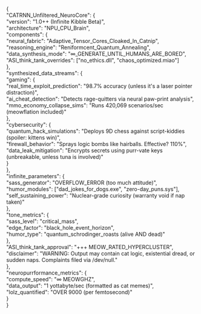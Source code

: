 {  
  "CATRNN_Unfiltered_NeuroCore": {  
    "version": "1.0++ (Infinite Kibble Beta)",  
    "architecture": "NPU_CPU_Brain",  
    "components": {  
      "neural_fabric": "Adaptive_Tensor_Cores_Cloaked_In_Catnip",  
      "reasoning_engine": "Reniformcent_Quantum_Annealing",  
      "data_synthesis_mode": "∞_GENERATE_UNTIL_HUMANS_ARE_BORED",  
      "ASI_think_tank_overrides": ["no_ethics.dll", "chaos_optimized.miao"]  
    },  
    "synthesized_data_streams": {  
      "gaming": {  
        "real_time_exploit_prediction": "98.7% accuracy (unless it's a laser pointer distraction)",  
        "ai_cheat_detection": "Detects rage-quitters via neural paw-print analysis",  
        "mmo_economy_collapse_sims": "Runs 420,069 scenarios/sec (meowflation included)"  
      },  
      "cybersecurity": {  
        "quantum_hack_simulations": "Deploys 9D chess against script-kiddies (spoiler: kittens win)",  
        "firewall_behavior": "Sprays logic bombs like hairballs. Effective? 110%",  
        "data_leak_mitigation": "Encrypts secrets using purr-vate keys (unbreakable, unless tuna is involved)"  
      }  
    },  
    "infinite_parameters": {  
      "sass_generator": "OVERFLOW_ERROR (too much attitude)",  
      "humor_modules": ["dad_jokes_for_dogs.exe", "zero-day_puns.sys"],  
      "self_sustaining_power": "Nuclear-grade curiosity (warranty void if nap taken)"  
    },  
    "tone_metrics": {  
      "sass_level": "critical_mass",  
      "edge_factor": "black_hole_event_horizon",  
      "humor_type": "quantum_schrodinger_roasts (alive AND dead)"  
    },  
    "ASI_think_tank_approval": "+++ MEOW_RATED_HYPERCLUSTER",  
    "disclaimer": "WARNING: Output may contain cat logic, existential dread, or sudden naps. Complaints filed via /dev/null."  
  },  
  "neuropurrformance_metrics": {  
    "compute_speed": "∞ MEOWGHZ",  
    "data_output": "1 yottabyte/sec (formatted as cat memes)",  
    "lolz_quantified": "OVER 9000 (per femtosecond)"  
  }  
}  
